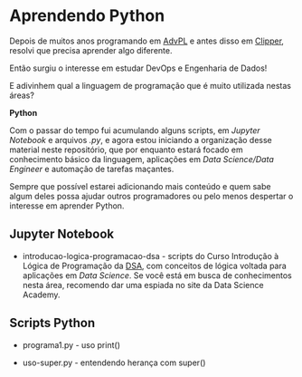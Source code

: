 # Aprendendo Python

Depois de muitos anos programando em [AdvPL](https://tdn.totvs.com/display/tec/AdvPL) e antes disso em [Clipper](https://en.wikipedia.org/wiki/Clipper_(programming_language)), resolvi que precisa aprender algo diferente.

Então surgiu o interesse em estudar DevOps e Engenharia de Dados!

E adivinhem qual a linguagem de programação que é muito utilizada nestas áreas? 

**Python**

Com o passar do tempo fui acumulando alguns scripts, em *Jupyter Notebook* e arquivos *.py*, e agora estou iniciando a organização desse material neste repositório, que por enquanto estará focado em conhecimento básico da linguagem, aplicações em *Data Science/Data Engineer* e automação de tarefas maçantes.

Sempre que possível estarei adicionando mais conteúdo e quem sabe algum deles possa ajudar outros programadores ou pelo menos despertar o interesse em aprender Python.

## Jupyter Notebook

* introducao-logica-programacao-dsa - scripts do Curso Introdução à Lógica de Programação da [DSA](https://www.datascienceacademy.com.br), com conceitos de lógica voltada para aplicações em *Data Science*. Se você está em busca de conhecimentos nesta área, recomendo dar uma espiada no site da Data Science Academy.

## Scripts Python

* programa1.py - uso print()

* uso-super.py - entendendo herança com super() 
